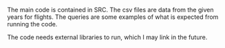 The main code is contained in SRC.
The csv files are data from the given years for flights.
The queries are some examples of what is expected from running the code.

The code needs external libraries to run, which I may link in the future.
